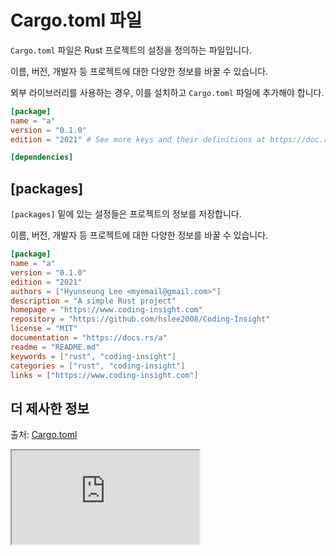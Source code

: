 # Cargo.toml 파일

`Cargo.toml` 파일은 Rust 프로젝트의 설정을 정의하는 파일입니다.

이름, 버전, 개발자 등 프로젝트에 대한 다양한 정보를 바꿀 수 있습니다.

외부 라이브러리를 사용하는 경우, 이를 설치하고 `Cargo.toml` 파일에 추가해야 합니다.

```toml
[package]
name = "a"
version = "0.1.0"
edition = "2021" # See more keys and their definitions at https://doc.rust-lang.org/cargo/reference/manifest.html

[dependencies]
```

## [packages]

`[packages]` 밑에 있는 설정들은 프로젝트의 정보를 저장합니다.

이름, 버전, 개발자 등 프로젝트에 대한 다양한 정보를 바꿀 수 있습니다.

```toml
[package]
name = "a"
version = "0.1.0"
edition = "2021"
authors = ["Hyunseung Lee <myemail@gmail.com>"]
description = "A simple Rust project"
homepage = "https://www.coding-insight.com"
repository = "https://github.com/hslee2008/Coding-Insight"
license = "MIT"
documentation = "https://docs.rs/a"
readme = "README.md"
keywords = ["rust", "coding-insight"]
categories = ["rust", "coding-insight"]
links = ["https://www.coding-insight.com"]
```

## 더 제사한 정보

출처: [Cargo.toml](https://doc.rust-lang.org/cargo/reference/manifest.html)

<iframe
  loading="lazy"
  title="Cargo Toml"
  src="https://doc.rust-lang.org/cargo/reference/manifest.html"
/>
